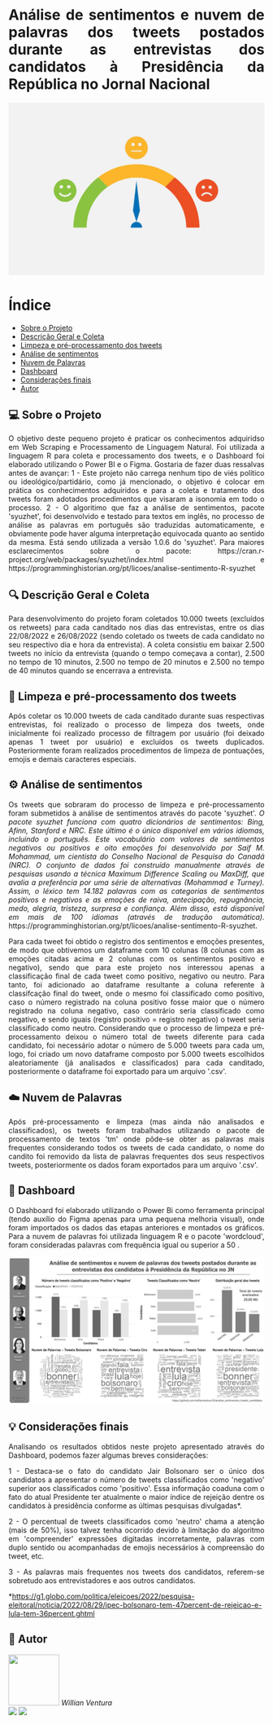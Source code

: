 <h1 align=justify>Análise de sentimentos e nuvem de palavras dos tweets postados durante as entrevistas dos candidatos à Presidência da República no Jornal Nacional</h1>

<p align="center">
  <img src="imagens/IMG01.jpeg">
</p>

# Índice
* [Sobre o Projeto](#computer-sobre-o-projeto)
* [Descrição Geral e Coleta](#mag-descrição-geral-e-coleta)
* [Limpeza e pré-processamento dos tweets](#soap-limpeza-e-pré-processamento-dos-tweets)
* [Análise de sentimentos](#gear-análise-de-sentimentos)
* [Nuvem de Palavras](#cloud-nuvem-de-palavras)
* [Dashboard](#rocket-dashboard)
* [Considerações finais](#bulb-considerações-finais)
* [Autor](#superhero-autor)

## :computer: Sobre o Projeto
<td><p align=justify>O objetivo deste pequeno projeto é praticar os conhecimentos adquiridso em Web Scraping e Processamento de Linguagem Natural. Foi utilizada a linguagem R para coleta e processamento dos tweets, e o Dashboard foi elaborado utilizando o Power BI e o Figma. Gostaria de fazer duas ressalvas antes de avançar: 
1 - Este projeto não carrega nenhum tipo de viés político ou ideológico/partidário, como já mencionado, o objetivo é colocar em prática os conhecimentos adquiridos e para a coleta e tratamento dos tweets foram adotados procedimentos que visaram a isonomia em todo o processo.
2 - O algoritimo que faz a análise de sentimentos, pacote 'syuzhet', foi desenvolvido e testado para textos em inglês, no processo de análise as palavras em português são traduzidas automaticamente, e obviamente pode haver alguma interpretação equivocada quanto ao sentido da mesma. Está sendo utilizada a versão 1.0.6 do 'syuzhet'. Para maiores esclarecimentos sobre o pacote: https://cran.r-project.org/web/packages/syuzhet/index.html e https://programminghistorian.org/pt/licoes/analise-sentimento-R-syuzhet</p></td>

## :mag: Descrição Geral e Coleta 
<td><p align=justify>Para desenvolvimento do projeto foram coletados 10.000 tweets (excluídos os retweets) para cada canditado nos dias das entrevistas, entre os dias 22/08/2022 e 26/08/2022 (sendo coletado os tweets de cada candidato no seu respectivo dia e hora da entrevista). A coleta consistiu em baixar 2.500 tweets no início da entrevista (quando o tempo começava a contar), 2.500 no tempo de 10 minutos, 2.500 no tempo de 20 minutos e 2.500 no tempo de 40 minutos quando se encerrava a entrevista. </p></td>

## :soap: Limpeza e pré-processamento dos tweets
<td><p align=justify>Após coletar os 10.000 tweets de cada canditado durante suas respectivas entrevistas, foi realizado o processo de limpeza dos tweets, onde inicialmente foi realizado processo de filtragem por usuário (foi deixado apenas 1 tweet por usuário) e excluídos os tweets duplicados. Posteriormente foram realizados procedimentos de limpeza de pontuações, emojis e demais caracteres especiais. </p></td>

## :gear: Análise de sentimentos
<td><p align=justify>Os tweets que sobraram do processo de limpeza e pré-processamento foram submetidos à análise de sentimentos através do pacote 'syuzhet'. <i>O pacote syuzhet funciona com quatro dicionários de sentimentos: Bing, Afinn, Stanford e NRC. Este último é o único disponível em vários idiomas, incluindo o português. Este vocabulário com valores de sentimentos negativos ou positivos e oito emoções foi desenvolvido por Saif M. Mohammad, um cientista do Conselho Nacional de Pesquisa do Canadá (NRC). O conjunto de dados foi construído manualmente através de pesquisas usando a técnica Maximum Difference Scaling ou MaxDiff, que avalia a preferência por uma série de alternativas (Mohammad e Turney). Assim, o léxico tem 14.182 palavras com as categorias de sentimentos positivos e negativos e as emoções de raiva, antecipação, repugnância, medo, alegria, tristeza, surpresa e confiança. Além disso, está disponível em mais de 100 idiomas (através de tradução automática). </i>https://programminghistorian.org/pt/licoes/analise-sentimento-R-syuzhet. </p></td>
<td><p align=justify>Para cada tweet foi obtido o registro dos sentimentos e emoções presentes, de modo que obtivemos um dataframe com 10 colunas (8 colunas com as emoções citadas acima e 2 colunas com os sentimentos positivo e negativo), sendo que para este projeto nos interessou apenas a classificação final de cada tweet como positivo, negativo ou neutro. Para tanto, foi adicionado ao dataframe resultante a coluna referente à classifcação final do tweet, onde o mesmo foi classificado como positivo, caso o número registrado na coluna positivo fosse maior que o número registrado na coluna negativo, caso contrário seria classificado como negativo, e sendo iguais (registro positivo = registro negativo) o tweet seria classificado como neutro. Considerando que o processo de limpeza e pré-processamento deixou o número total de tweets diferente para cada candidato, foi necessário adotar o número de 5.000 tweets para cada um, logo, foi criado um novo dataframe composto por 5.000 tweets escolhidos aleatoriamente (já analisados e classificados) para cada canditado, posteriormente o dataframe foi exportado para um arquivo '.csv'.</p></td>

## :cloud: Nuvem de Palavras
<td><p align=justify>Após pré-processamento e limpeza (mas ainda não analisados e classificados), os tweets foram trabalhados utilizando o pacote de processamento de textos 'tm' onde pôde-se obter as palavras mais frequentes considerando todos os tweets de cada candidato, o nome do candito foi removido da lista de palavras frequentes dos seus respectivos tweets, posteriormente os dados foram exportados para um arquivo '.csv'. </p></td>

## :rocket: Dashboard
<td><p align=justify>O Dashboard foi elaborado utilizando o Power Bi como ferramenta principal (tendo auxílio do Figma apenas para uma pequena melhoria visual), onde foram importados os dados das etapas anteriores e montados os gráficos. Para a nuvem de palavras foi utilizada linguagem R e o pacote 'wordcloud', foram consideradas palavras com frequência igual ou superior a 50 . </p></td>

<p align="center">
  <img src="imagens/IMG02.jpeg">
</p>

## :bulb: Considerações finais
<td><p align=justify>Analisando os resultados obtidos neste projeto apresentado através do Dashboard, podemos fazer algumas breves considerações: </p></td>
<td><p align=justify>1 - Destaca-se o fato do candidato Jair Bolsonaro ser o único dos candidatos a apresentar o número de tweets classificados como 'negativo' superior aos classificados como 'positivo'. Essa informação coaduna com o fato do atual Presidente ter atualmente o maior índice de rejeição dentre os candidatos à presidência conforme as últimas pesquisas divulgadas*.  </p></td>
<td><p align=justify>2 - O percentual de tweets classificados como 'neutro' chama a atenção (mais de 50%), isso talvez tenha ocorrido devido à limitação do algoritmo em 'compreender' expressões digitadas incorretamente, palavras com duplo sentido ou acompanhadas de emojis necessários à compreensão do tweet, etc.  </p></td>
<td><p align=justify>3 - As palavras mais frequentes nos tweets dos candidatos, referem-se sobretudo aos entrevistadores e aos outros candidatos.  </p></td>


*https://g1.globo.com/politica/eleicoes/2022/pesquisa-eleitoral/noticia/2022/08/29/ipec-bolsonaro-tem-47percent-de-rejeicao-e-lula-tem-36percent.ghtml

## :superhero: Autor
<img src="https://avatars.githubusercontent.com/u/100307643?s=400&u=83c7fc83a58680d2adde544e8a5f3887de53f37a&v=4" height="100" width="100"> 
<i>Willian Ventura</i>
<div>
   <a href = "mailto:willvent10@gmail.com"><img src="https://img.shields.io/badge/Gmail-D14836?style=for-the-badge&logo=gmail&logoColor=white" target="_blank"></a>
  <a href="https://www.linkedin.com/in/willian-ventura-117269217/" target="_blank"><img src="https://img.shields.io/badge/-LinkedIn-%230077B5?style=for-the-badge&logo=linkedin&logoColor=white" target="_blank"></a>   
</div>

